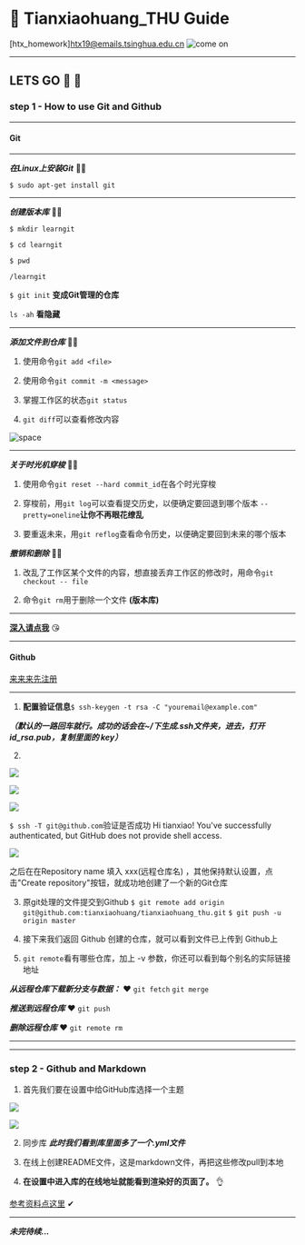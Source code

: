 #  🤞 Tianxiaohuang_THU Guide

[htx_homework]htx19@emails.tsinghua.edu.cn
![come on](https://ss0.bdstatic.com/94oJfD_bAAcT8t7mm9GUKT-xh_/timg?image&quality=100&size=b4000_4000&sec=1568273440&di=75a4373c858699d873d1e76ffaf0be46&src=http://img4.duitang.com/uploads/item/201208/14/20120814135703_viTAi.thumb.700_0.jpeg)

---------------------

## **LETS GO** 💨 💨

### step 1 - How to use Git and Github

---

#### Git

---

***在Linux上安装Git***  🤷‍♂️

`$ sudo apt-get install git`

---

***创建版本库*** 🤷‍♂️

`$ mkdir learngit`

`$ cd learngit`

`$ pwd`

`/learngit`

`$ git init` **变成Git管理的仓库**

`ls -ah` **看隐藏**

---

***添加文件到仓库*** 🤷‍♂️

1. 使用命令`git add <file>`

2. 使用命令`git commit -m <message>`

3. 掌握工作区的状态`git status`

4. `git diff`可以查看修改内容

![space](https://www.liaoxuefeng.com/files/attachments/919020037470528/0)

---

***关于时光机穿梭*** 🤷‍♂️ 

1. 使用命令`git reset --hard commit_id`在各个时光穿梭

2. 穿梭前，用`git log`可以查看提交历史，以便确定要回退到哪个版本   `--pretty=oneline`**让你不再眼花缭乱**

3. 要重返未来，用`git reflog`查看命令历史，以便确定要回到未来的哪个版本

***撤销和删除*** 🤷‍♂️

1. 改乱了工作区某个文件的内容，想直接丢弃工作区的修改时，用命令`git checkout -- file`

2. 命令`git rm`用于删除一个文件 **(版本库)**

-------------------------------------------

[**深入请点我**](https://www.liaoxuefeng.com/wiki/896043488029600/896954848507552) 😘

-------------------------------------------

#### Github

[来来来先注册](https://github.com/)

---

1. **配置验证信息**`$ ssh-keygen -t rsa -C "youremail@example.com"`

***（默认的一路回车就行。成功的话会在~/下生成.ssh文件夹，进去，打开 id_rsa.pub，复制里面的 key）***

2. 
![](http://www.runoob.com/wp-content/uploads/2015/03/48840BF0-992F-4CCC-A388-15CB74819D88.jpg)

![](http://www.runoob.com/wp-content/uploads/2015/03/106AD534-A38A-47F3-88A3-B7BE3F2FEEF1.jpg)

![](http://www.runoob.com/wp-content/uploads/2015/03/EC8F8872-091A-4CAB-90F2-616F34F350A9.jpg)


`$ ssh -T git@github.com`验证是否成功
Hi tianxiao! You've successfully authenticated, but GitHub does not provide shell access.

![](http://www.runoob.com/wp-content/uploads/2015/03/github1.jpg)

之后在在Repository name 填入 xxx(远程仓库名) ，其他保持默认设置，点击"Create repository"按钮，就成功地创建了一个新的Git仓库

3. 原git处理的文件提交到Github
`$ git remote add origin git@github.com:tianxiaohuang/tianxiaohuang_thu.git`
`$ git push -u origin master`

4. 接下来我们返回 Github 创建的仓库，就可以看到文件已上传到 Github上

5. `git remote`看有哪些仓库，加上 -v 参数，你还可以看到每个别名的实际链接地址

***从远程仓库下载新分支与数据：*** ❤
`git fetch`
`git merge`

***推送到远程仓库*** ❤
`git push`

***删除远程仓库*** ❤
`git remote rm`

---
---

### step 2 - Github and Markdown

1. 首先我们要在设置中给GitHub库选择一个主题

![](https://upload-images.jianshu.io/upload_images/1244049-b886db78a1bb1947.png?imageMogr2/auto-orient/strip|imageView2/2/w/1200/format/webp)

![](https://upload-images.jianshu.io/upload_images/1244049-877a96705af7d669.png?imageMogr2/auto-orient/strip|imageView2/2/w/1200/format/webp)

2. 同步库
***此时我们看到库里面多了一个.yml文件***

3. 在线上创建README文件，这是markdown文件，再把这些修改pull到本地

4. **在设置中进入库的在线地址就能看到渲染好的页面了。** 👌 

[参考资料点这里](https://www.jianshu.com/p/eb9af1279499) ✔ 

---
***未完待续...***


